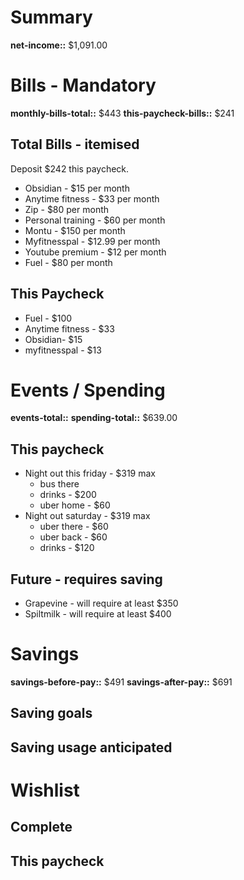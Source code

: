 # Summary

**net-income::** $1,091.00

# Bills - Mandatory

**monthly-bills-total::** $443
**this-paycheck-bills::** $241

## Total Bills  - itemised

Deposit $242 this paycheck.

- Obsidian - $15 per month
- Anytime fitness - $33 per month
- Zip - $80 per month
- Personal training - $60 per month
- Montu - $150 per month
- Myfitnesspal - $12.99 per month
- Youtube premium - $12 per month
- Fuel - $80 per month

## This Paycheck

- Fuel - $100
- Anytime fitness - $33
- Obsidian- $15
- myfitnesspal - $13

# Events / Spending

**events-total::** 
**spending-total::** $639.00


## This paycheck

- Night out this friday - $319 max
	- bus there
	- drinks - $200
	- uber home - $60
- Night out saturday - $319 max
	- uber there - $60 
	- uber back - $60
	- drinks - $120

## Future - requires saving

- Grapevine - will require at least $350
- Spiltmilk - will require at least $400

# Savings

**savings-before-pay::** $491
**savings-after-pay::** $691

## Saving goals

## Saving usage anticipated



# Wishlist

## Complete

## This paycheck